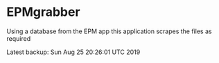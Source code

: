 # EPMgrabber
Using a database from the EPM app this application scrapes the files as required


Latest backup: Sun Aug 25 20:26:01 UTC 2019
